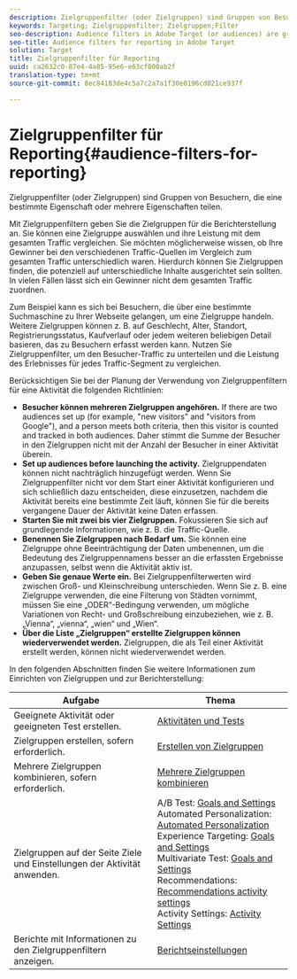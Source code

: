 ```yaml
---
description: Zielgruppenfilter (oder Zielgruppen) sind Gruppen von Besuchern, die eine bestimmte Eigenschaft oder mehrere Eigenschaften teilen.
keywords: Targeting; Zielgruppenfilter; Zielgruppen;Filter
seo-description: Audience filters in Adobe Target (or audiences) are groups of visitors who share a specific characteristic or set of characteristics.
seo-title: Audience filters for reporting in Adobe Target
solution: Target
title: Zielgruppenfilter für Reporting
uuid: ca2632c0-87e4-4a85-95e6-e63cf800ab2f
translation-type: tm+mt
source-git-commit: 8ec84183de4c5a7c2a7a1f30e0196cd021ce937f

---
```



# Zielgruppenfilter für Reporting{#audience-filters-for-reporting}

Zielgruppenfilter (oder Zielgruppen) sind Gruppen von Besuchern, die eine bestimmte Eigenschaft oder mehrere Eigenschaften teilen.

Mit Zielgruppenfiltern geben Sie die Zielgruppen für die Berichterstellung an. Sie können eine Zielgruppe auswählen und ihre Leistung mit dem gesamten Traffic vergleichen. Sie möchten möglicherweise wissen, ob Ihre Gewinner bei den verschiedenen Traffic-Quellen im Vergleich zum gesamten Traffic unterschiedlich waren. Hierdurch können Sie Zielgruppen finden, die potenziell auf unterschiedliche Inhalte ausgerichtet sein sollten. In vielen Fällen lässt sich ein Gewinner nicht dem gesamten Traffic zuordnen.

Zum Beispiel kann es sich bei Besuchern, die über eine bestimmte Suchmaschine zu Ihrer Webseite gelangen, um eine Zielgruppe handeln. Weitere Zielgruppen können z. B. auf Geschlecht, Alter, Standort, Registrierungsstatus, Kaufverlauf oder jedem weiteren beliebigen Detail basieren, das zu Besuchern erfasst werden kann. Nutzen Sie Zielgruppenfilter, um den Besucher-Traffic zu unterteilen und die Leistung des Erlebnisses für jedes Traffic-Segment zu vergleichen.

Berücksichtigen Sie bei der Planung der Verwendung von Zielgruppenfiltern für eine Aktivität die folgenden Richtlinien:

* **Besucher können mehreren Zielgruppen angehören.** If there are two audiences set up (for example, "new visitors" and "visitors from Google"), and a person meets both criteria, then this visitor is counted and tracked in both audiences. Daher stimmt die Summe der Besucher in den Zielgruppen nicht mit der Anzahl der Besucher in einer Aktivität überein.
* **Set up audiences before launching the activity.** Zielgruppendaten können nicht nachträglich hinzugefügt werden. Wenn Sie Zielgruppenfilter nicht vor dem Start einer Aktivität konfigurieren und sich schließlich dazu entscheiden, diese einzusetzen, nachdem die Aktivität bereits eine bestimmte Zeit läuft, können Sie für die bereits vergangene Dauer der Aktivität keine Daten erfassen.
* **Starten Sie mit zwei bis vier Zielgruppen.** Fokussieren Sie sich auf grundlegende Informationen, wie z. B. die Traffic-Quelle.
* **Benennen Sie Zielgruppen nach Bedarf um.** Sie können eine Zielgruppe ohne Beeinträchtigung der Daten umbenennen, um die Bedeutung des Zielgruppennamens besser an die erfassten Ergebnisse anzupassen, selbst wenn die Aktivität aktiv ist.
* **Geben Sie genaue Werte ein.** Bei Zielgruppenfilterwerten wird zwischen Groß- und Kleinschreibung unterschieden. Wenn Sie z. B. eine Zielgruppe verwenden, die eine Filterung von Städten vornimmt, müssen Sie eine „ODER“-Bedingung verwenden, um mögliche Variationen von Recht- und Großschreibung einzubeziehen, wie z. B. „Vienna“, „vienna“, „wien“ und „Wien“.
* **Über die Liste „Zielgruppen“ erstellte Zielgruppen können wiederverwendet werden.** Zielgruppen, die als Teil einer Aktivität erstellt werden, können nicht wiederverwendet werden.

In den folgenden Abschnitten finden Sie weitere Informationen zum Einrichten von Zielgruppen und zur Berichterstellung:

| Aufgabe | Thema |
|--- |--- |
| Geeignete Aktivität oder geeigneten Test erstellen. | [Aktivitäten und Tests](/help/c-intro/target-key-concepts.md) |
| Zielgruppen erstellen, sofern erforderlich. | [Erstellen von Zielgruppen](/help/c-target/c-audiences/create-audience.md) |
| Mehrere Zielgruppen kombinieren, sofern erforderlich. | [Mehrere Zielgruppen kombinieren](/help/c-target/combining-multiple-audiences.md) |
| Zielgruppen auf der Seite Ziele und Einstellungen der Aktivität anwenden. | A/B Test: [Goals and Settings](/help/c-activities/t-test-ab/t-test-create-ab/ab-goals-and-settings.md)<br>Automated Personalization:  [Automated Personalization](/help/c-activities/t-automated-personalization/automated-personalization.md)<br>Experience Targeting: [Goals and Settings](/help/c-activities/t-experience-target/t-xt-create/xt-goals-and-settings.md)<br>Multivariate Test:  [Goals and Settings](/help/c-activities/c-multivariate-testing/t-create-multivariate-test/goals-and-settings.md)<br>Recommendations: [Recommendations activity settings](/help/c-recommendations/t-create-recs-activity/recs-activity-settings.md)<br>Activity Settings: [Activity Settings](/help/c-activities/activity-settings.md) |
| Berichte mit Informationen zu den Zielgruppenfiltern anzeigen. | [Berichtseinstellungen](/help/c-reports/c-report-settings/report-settings.md) |


